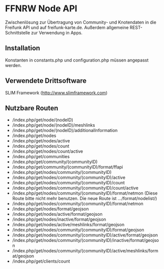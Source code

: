 # FFNRW Node API

Zwischenlösung zur Übertragung von Community- und Knotendaten in die Freifunk API und auf freifunk-karte.de. Außerdem allgemeine REST-Schnittstelle zur Verwendung in Apps.

## Installation

Konstanten in constants.php und configuration.php müssen angepasst werden.

## Verwendete Drittsoftware

SLIM Framework (http://www.slimframework.com)

## Nutzbare Routen

* /index.php/get/node/(nodeID)
* /index.php/get/node/(nodeID)/meshlinks
* /index.php/get/node/(nodeID)/additionalInformation
* /index.php/get/nodes
* /index.php/get/nodes/active
* /index.php/get/nodes/count
* /index.php/get/nodes/count/active
* /index.php/get/communities
* /index.php/get/community/(communityID)
* /index.php/get/community/(communityID)/format/ffapi
* /index.php/get/nodes/community/(communityID)
* /index.php/get/nodes/community/(communityID)/active
* /index.php/get/nodes/community/(communityID)/count
* /index.php/get/nodes/community/(communityID)/count/active
* /index.php/get/nodes/community/(communityID)/format/netmon (Diese Route bitte nicht mehr benutzen. Die neue Route ist .../format/nodelist/)
* /index.php/get/nodes/community/(communityID)/format/netmon
* /index.php/get/nodes/format/geojson
* /index.php/get/nodes/active/format/geojson
* /index.php/get/nodes/inactive/format/geojson
* /index.php/get/nodes/active/meshlinks/format/geojson
* /index.php/get/nodes/community/(communityID)/format/geojson
* /index.php/get/nodes/community/(communityID)/active/format/geojson
* /index.php/get/nodes/community/(communityID)/inactive/format/geojson
* /index.php/get/nodes/community/(communityID)/active/meshlinks/format/geojson
* /index.php/get/clients/count